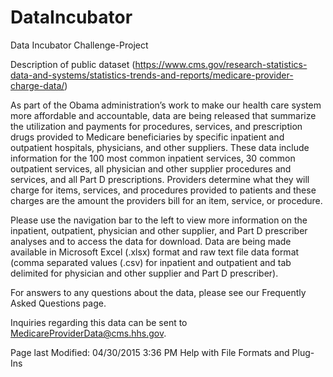 # DataIncubator
Data Incubator Challenge-Project

Description of public dataset (https://www.cms.gov/research-statistics-data-and-systems/statistics-trends-and-reports/medicare-provider-charge-data/)

As part of the Obama administration’s work to make our health care system more affordable and accountable, data are being released that summarize the utilization and payments for procedures, services, and prescription drugs provided to Medicare beneficiaries by specific inpatient and outpatient hospitals, physicians, and other suppliers. These data include information for the 100 most common inpatient services, 30 common outpatient services, all physician and other supplier procedures and services, and all Part D prescriptions. Providers determine what they will charge for items, services, and procedures provided to patients and these charges are the amount the providers bill for an item, service, or procedure.

Please use the navigation bar to the left to view more information on the inpatient, outpatient, physician and other supplier, and Part D prescriber analyses and to access the data for download. Data are being made available in Microsoft Excel (.xlsx) format and raw text file data format (comma separated values (.csv) for inpatient and outpatient and tab delimited for physician and other supplier and Part D prescriber).

For answers to any questions about the data, please see our Frequently Asked Questions page.

Inquiries regarding this data can be sent to MedicareProviderData@cms.hhs.gov.

Page last Modified: 04/30/2015 3:36 PM
Help with File Formats and Plug-Ins

